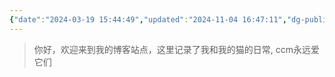 ```yaml
---
{"date":"2024-03-19 15:44:49","updated":"2024-11-04 16:47:11","dg-publish":true,"dg-path":"/","title":"8cat.life","pin":false}
---
```



> 你好，欢迎来到我的博客站点，这里记录了我和我的猫的日常, ccm永远爱它们
